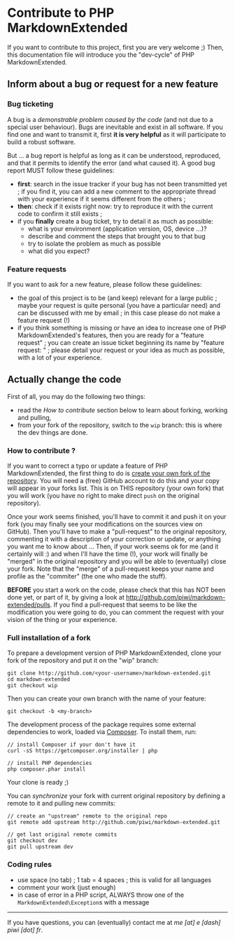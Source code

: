 Contribute to PHP MarkdownExtended
==================================


If you want to contribute to this project, first you are very welcome ;) Then, this documentation
file will introduce you the "dev-cycle" of PHP MarkdownExtended.


Inform about a bug or request for a new feature
-----------------------------------------------

### Bug ticketing

A bug is a *demonstrable problem caused by the code* (and not due to a special user behaviour).
Bugs are inevitable and exist in all software. If you find one and want to transmit it, first
**it is very helpful** as it will participate to build a robust software.

But ... a bug report is helpful as long as it can be understood, reproduced, and that it permits to
identify the error (and what caused it). A good bug report MUST follow these guidelines:

-   **first**: search in the issue tracker if your bug has not been transmitted yet ; if you find it,
    you can add a new comment to the appropriate thread with your experience if it seems different
    from the others ;
-   **then**: check if it exists right now: try to reproduce it with the current code to confirm it still exists ;
-   if you **finally** create a bug ticket, try to detail it as much as possible:
    -   what is your environment (application version, OS, device ...)?
    -   describe and comment the steps that brought you to that bug
    -   try to isolate the problem as much as possible
    -   what did you expect?


### Feature requests

If you want to ask for a new feature, please follow these guidelines:

-   the goal of this project is to be (and keep) relevant for a large public ; maybe your request
    is quite personal (you have a particular need) and can be discussed with me by email ; in this
    case please do not make a feature request (!)
-   if you think something is missing or have an idea to increase one of PHP MarkdownExtended's features, then
    you are ready for a "feature request" ; you can create an issue ticket beginning its name by
    "feature request: " ; please detail your request or your idea as much as possible, with a lot 
    of your experience.


Actually change the code
------------------------


First of all, you may do the following two things:

-   read the *How to contribute* section below to learn about forking, working and pulling,
-   from your fork of the repository, switch to the `wip` branch: this is where the dev things are done.


### How to contribute ?

If you want to correct a typo or update a feature of PHP MarkdownExtended, the first thing to do is
[create your own fork of the repository](http://help.github.com/articles/fork-a-repo).
You will need a (free) GitHub account to do this and your copy will appear in your forks list.
This is on THIS repository (your own fork) that you will work (you have no right to make 
direct `push` on the original repository).

Once your work seems finished, you'll have to commit it and push it on your fork (you may 
finally see your modifications on the sources view on GitHub). Then you'll have to make a 
"pull-request" to the original repository, commenting it with a description of your correction or
update, or anything you want me to know about ... Then, if your work seems ok for me 
(and it certainly will :) and when I'll have the time (!), your work will finally be 
"merged" in the original repository and you will be able to (eventually) close your fork. 
Note that the "merge" of a pull-request keeps your name and profile as the "commiter" 
(the one who made the stuff).

**BEFORE** you start a work on the code, please check that this has NOT been done yet, or part
of it, by giving a look at <http://github.com/piwi/markdown-extended/pulls>. If you 
find a pull-request that seems to be like the modification you were going to do, you can 
comment the request with your vision of the thing or your experience.


### Full installation of a fork

To prepare a development version of PHP MarkdownExtended, clone your fork of the repository and
put it on the "wip" branch:

    git clone http://github.com/<your-username>/markdown-extended.git
    cd markdown-extended
    git checkout wip

Then you can create your own branch with the name of your feature:

    git checkout -b <my-branch>

The development process of the package requires some external dependencies to work, loaded via
[Composer](http://getcomposer.org/). To install them, run:

    // install Composer if your don't have it
    curl -sS https://getcomposer.org/installer | php

    // install PHP dependencies
    php composer.phar install

Your clone is ready ;)

You can *synchronize* your fork with current original repository by defining a remote to it
and pulling new commits:

    // create an "upstream" remote to the original repo
    git remote add upstream http://github.com/piwi/markdown-extended.git

    // get last original remote commits
    git checkout dev
    git pull upstream dev


### Coding rules

-   use space (no tab) ; 1 tab = 4 spaces ; this is valid for all languages
-   comment your work (just enough)
-   in case of error in a PHP script, ALWAYS throw one of the `MarkdownExtended\Exception`s with a message


----

If you have questions, you can (eventually) contact me at *me [at] e [dash] piwi [dot] fr*.
